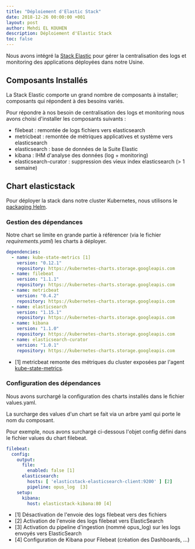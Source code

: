 ```yaml
---
title: "Déploiement d'Elastic Stack"
date: 2018-12-26 00:00:00 +001
layout: post
author: Mehdi EL KOUHEN
description: Déploiement d'Elastic Stack
toc: false
---
```


Nous avons intégré la [Stack Elastic](https://www.elastic.co/fr/products) pour gérer la centralisation des logs et monitoring des applications déployées dans notre Usine.

## Composants Installés

La Stack Elastic comporte un grand nombre de composants à installer; composants qui répondent à des besoins variés.

Pour répondre à nos besoin de centralisation des logs et monitoring nous avons choisi d'installer les composants suivants :

* filebeat : remontée de logs fichiers vers elasticsearch
* metricbeat  : remontée de métriques applicatives et système vers elasticsearch
* elasticsearch : base de données de la Suite Elastic
* kibana : IHM d'analyse des données (log + monitoring)
* elasticsearch-curator : suppression des vieux index elasticsearch (> 1 semaine) 

## Chart elasticstack

Pour déployer la stack dans notre cluster Kubernetes, nous utilisons le [packaging Helm](https://helm.sh/).

### Gestion des dépendances

Notre chart se limite en grande partie à référencer (via le fichier *requirements.yaml*) les charts à déployer.

```yaml
dependencies:
  - name: kube-state-metrics [1]
    version: "0.12.1"
    repository: https://kubernetes-charts.storage.googleapis.com
  - name: filebeat
    version: "1.1.1"
    repository: https://kubernetes-charts.storage.googleapis.com
  - name: metricbeat
    version: "0.4.2"
    repository: https://kubernetes-charts.storage.googleapis.com
  - name: elasticsearch
    version: "1.15.1"
    repository: https://kubernetes-charts.storage.googleapis.com
  - name: kibana
    version: "1.1.0"
    repository: https://kubernetes-charts.storage.googleapis.com
  - name: elasticsearch-curator
    version: "1.0.1"
    repository: https://kubernetes-charts.storage.googleapis.com
```

* [1] metricbeat remonte des métriques du cluster exposées par l'agent [kube-state-metrics](https://github.com/kubernetes/kube-state-metrics).  

### Configuration des dépendances

Nous avons surchargé la configuration des charts installés dans le fichier values.yaml.

La surcharge des values d'un chart se fait via un arbre yaml qui porte le nom du composant.

Pour exemple, nous avons surchargé ci-dessous l'objet config défini dans le fichier values du chart filebeat.

```yaml
filebeat:
  config:
    output:
      file:
        enabled: false [1]
      elasticsearch:
        hosts: [ 'elasticstack-elasticsearch-client:9200' ] [2]
        pipeline: opus_log  [3]
    setup:
      kibana:
        host: elasticstack-kibana:80 [4]
```             

* [1] Désactivation de l'envoie des logs filebeat vers des fichiers
* [2] Activation de l'envoie des logs filebeat vers ElasticSearch
* [3] Activation du pipeline d'ingestion (nommé opus_log) sur les logs envoyés vers ElasticSearch
* [4] Configuration de Kibana pour Filebeat (création des Dashboards, ...)